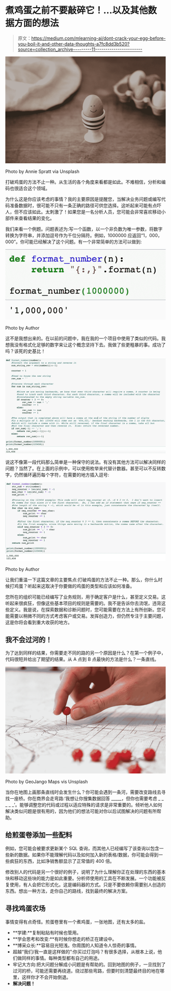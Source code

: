 # 煮鸡蛋之前不要敲碎它！…以及其他数据方面的想法

> 原文：<https://medium.com/mlearning-ai/dont-crack-your-egg-before-you-boil-it-and-other-data-thoughts-a7fc8dd3b520?source=collection_archive---------11----------------------->

![](img/a34aac2cde3af9bebb2180cd5abe320a.png)

Photo by Annie Spratt via Unsplash

打破鸡蛋的方法不止一种。从生活的各个角度来看都是如此。不难相信，分析和编码也很适合这个领域。

为什么这是你应该考虑的事情？我的主要原因是提醒您，当解决业务问题或编写代码准备数据时，很可能不只有一条正确的路径可供您选择。这听起来可能有点吓人，但不应该如此。太刺激了！如果您是一名分析人员，您可能会非常喜欢移动小部件来查看结果的变化。

我们来看一个例题。问题表述为:写一个函数，以一个非负数为唯一参数，将数字转换为字符串，并添加逗号作为千位分隔符。例如，1000000 应返回“1，000，000”。你可能已经解决了这个问题。有一个非常简单的方法可以做到:

![](img/a5c13184c5f63c1a593239b3d064207b.png)

Photo by Author

这不是我想出来的。在以前的问题中，我在我的一个项目中使用了类似的代码。我想我没有格式化足够的数字来让这个概念坚持下去。我做了些更粗暴的事。成功了吗？该死的史基比！

![](img/7ed4daf03bd5d856d51384faa50035bf.png)

说这不像第一段代码那么简单是一种保守的说法。有没有其他方法可以解决同样的问题？当然了。在上面的示例中，可以使用枚举来代替计数器。甚至可以不反转数字，仍然循环遍历每个字符，在需要的地方插入逗号:

![](img/bd19f84e5699b1002768517720c001a6.png)

Photo by Author

让我们重温一下这篇文章的主要焦点:打破鸡蛋的方法不止一种。那么，你什么时候打鸡蛋？听起来这取决于你要做的鸡蛋的类型和应该如何准备。

您所在的组织可能已经编写了业务规则，用于确定客户是什么，甚至定义交易。这听起来很疯狂，但像这些基本项目的规则是需要的。我不是告诉你去流氓，违背这些定义。我是说，在探索数据和诊断问题时，您可能需要在方法上有所创新。您可能需要以稍微不同的方式考虑客户或交易。发挥创造力，但仍然专注于主要问题，这是你将会看到重大收获的地方。

## 我不会过河的！

为了达到同样的结果，你需要走不同的路的另一个原因是什么？在第一个例子中，代码很短并给出了期望的结果。从 A 点到 B 点最快的方法是什么？一条直线。

![](img/d47e33ba2855c05db50ec7927c912402.png)

Photo by GeoJango Maps vis Unsplash

当你在地图上画那条直线时会发生什么？你可能会遇到一条河，需要改变路线去寻找一座桥。你在商界会走弯路:‘我想让你搜集数据回答 _____，但你也需要考虑 _ _ _ _ _’。能够调整您的代码或过程以适应特殊的请求是非常重要的。倾听他人如何解决类似问题是很有用的，因为他们的想法可能对你以后试图解决的问题有所帮助。

## 给煎蛋卷添加一些配料

例如，您可能会被要求更新某个 SQL 查询，而其他人已经编写了该查询以包含一些新的数据。如果你不能理解代码以及如何加入新的表格/数据，你可能会得到一些疯狂的东西，比如净销售额显示了正常值的 400 倍。

修改别人的代码是另一个很好的例子，说明了为什么理解你正在处理的东西的基本块和移动这些块的能力是如此重要。分析师使用的工具在不断发展。一个功能被反复使用，有人会把它形式化。这是编码器的方式。只是不要依赖你需要别人创造的东西。想出一种方法，走你自己的路线，找到最终的解决方案。

## 寻找鸡蛋农场

事情变得有点奇怪。煎蛋卷里有一个煮鸡蛋，一张地图，还有太多的盐。

*   **学建:**复制粘贴有时候也管用。
*   **学会思考和改变:**有时候你想走的桥正在建设中。
*   **博采众长:**容易目光短浅。你周围的人知道令人惊奇的事情。
*   超越“我们/我一直是这样做的”:你买过灯泡吗？有很多选择，从根本上说，他们做同样的事情。每种类型都有自己的用途。
*   牢记大方向:把大问题分解成小问题是有帮助的。回到地图的例子，一旦找到了过河的桥，可能还需要再绕道。绕过那些弯路，但要时刻清楚最终目的地在哪里，这样你才不会开始倒退。
*   **解决问题！**